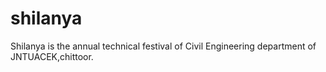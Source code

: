 # shilanya
Shilanya is the annual technical festival of Civil Engineering department of JNTUACEK,chittoor.
